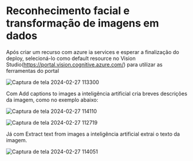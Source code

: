 # Reconhecimento facial e transformação de imagens em dados

Após criar um recurso com azure ia services e esperar a finalização do deploy, selecioná-lo como default resource no Vision Studio(https://portal.vision.cognitive.azure.com/) para utilizar as ferramentas do portal

![Captura de tela 2024-02-27 113300](https://github.com/Ema028/labai900-02/assets/156372524/26887e5b-8e89-4f56-955c-ae349902af70)


Com Add captions to images a inteligência artificial cria breves descrições da imagem, como no exemplo abaixo:

![Captura de tela 2024-02-27 114110](https://github.com/Ema028/labai900-02/assets/156372524/92cd2018-d036-48e2-9c6b-21d433b015af)

![Captura de tela 2024-02-27 112719](https://github.com/Ema028/labai900-02/assets/156372524/adca8f0a-944c-4261-a72f-7c95603ad72e)

Já com Extract text from images a inteligência artificial extrai o texto da imagem.

![Captura de tela 2024-02-27 114051](https://github.com/Ema028/labai900-02/assets/156372524/9af990d6-ea9e-49b1-a88c-b1c0243841c3)
